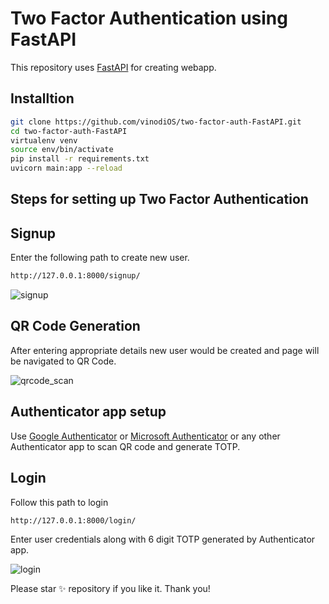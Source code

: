 # Two Factor Authentication using FastAPI

This repository uses [FastAPI](https://fastapi.tiangolo.com) for creating webapp.

## Installtion

```sh
git clone https://github.com/vinodiOS/two-factor-auth-FastAPI.git
cd two-factor-auth-FastAPI
virtualenv venv 
source env/bin/activate 
pip install -r requirements.txt
uvicorn main:app --reload
```

## Steps for setting up Two Factor Authentication

## Signup
Enter the following path to create new user.
```sh
http://127.0.0.1:8000/signup/
```
![signup](https://user-images.githubusercontent.com/30258541/161042216-e2aa8a50-4dd3-4629-98d6-b1152705459d.png)

## QR Code Generation
After entering appropriate details new user would be created and page will be navigated to QR Code.

![qrcode_scan](https://user-images.githubusercontent.com/30258541/161043010-f698cb41-317a-4b61-801f-ceeb1c5674c8.png)

## Authenticator app setup

Use [Google Authenticator](https://play.google.com/store/apps/details?id=com.google.android.apps.authenticator2&hl=en_IN&gl=US) or [Microsoft Authenticator](https://play.google.com/store/apps/details?id=com.azure.authenticator&hl=en_IN&gl=US) or any other Authenticator app to scan QR code and generate TOTP.

## Login
Follow this path to login 
```sh
http://127.0.0.1:8000/login/
```

Enter user credentials along with 6 digit TOTP generated by Authenticator app.

![login](https://user-images.githubusercontent.com/30258541/161044503-d2497b0b-ab8a-4e4c-a50b-f2077010ea74.png)


Please star ✨ repository if you like it. Thank you!